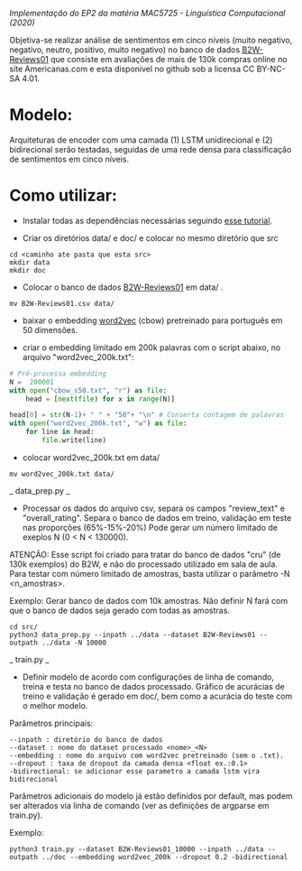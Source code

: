 _Implementação do EP2 da matéria MAC5725 - Linguística Computacional (2020)_

Objetiva-se realizar análise de sentimentos em cinco níveis (muito negativo, negativo, neutro, positivo, muito negativo) no banco de dados [B2W-Reviews01](https://github.com/b2wdigital/b2w-reviews01) que consiste em avaliações de mais de 130k compras online no site Americanas.com e esta disponivel no github sob a licensa CC BY-NC-SA 4.01.

# Modelo:

Arquiteturas de encoder com uma camada (1) LSTM unidirecional e (2) bidirecional serão testadas, seguidas de uma rede densa para classificação de sentimentos em cinco níveis.

# Como utilizar:

- Instalar todas as dependências necessárias seguindo [esse tutorial](https://github.com/alan-barzilay/NLPortugues).

- Criar os diretórios data/ e doc/ e colocar no mesmo diretório que src

```
cd <caminho ate pasta que esta src>
mkdir data
mkdir doc
```

- Colocar o banco de dados [B2W-Reviews01](https://github.com/b2wdigital/b2w-reviews01) em data/ .

```
mv B2W-Reviews01.csv data/
```

- baixar o embedding [word2vec](http://www.nilc.icmc.usp.br/embeddings) (cbow) pretreinado para português em 50 dimensões.

- criar o embedding limitado em 200k palavras com o script abaixo, no arquivo "word2vec_200k.txt":

```python
# Pré-processa embedding
N =  200001
with open("cbow_s50.txt", "r") as file:
    head = [next(file) for x in range(N)]

head[0] = str(N-1)+ " " + "50"+ "\n" # Conserta contagem de palavras
with open("word2vec_200k.txt", "w") as file:
    for line in head:
        file.write(line)
```

- colocar word2vec_200k.txt em data/

```
mv word2vec_200k.txt data/
```

_ data_prep.py _

- Processar os dados do arquivo csv, separa os campos "review_text" e "overall_rating". Separa o banco de dados em treino, validação em teste nas proporções (65%-15%-20%) Pode gerar um número limitado de exeplos N (0 < N < 130000).

ATENÇÃO: Esse script foi criado para tratar do banco de dados "cru" (de 130k exemplos) do B2W, e não do processado utilizado em sala de aula. Para testar com número limitado de amostras, basta utilizar o parâmetro -N <n_amostras>.

Exemplo: Gerar banco de dados com 10k amostras. Não definir N fará com que o banco de dados seja gerado com todas as amostras.

``` 
cd src/
python3 data_prep.py --inpath ../data --dataset B2W-Reviews01 --outpath ../data -N 10000 
```

_ train.py _

- Definir modelo de acordo com configurações de linha de comando, treina e testa no banco de dados processado. Gráfico de acurácias de treino e validação é gerado em doc/, bem como a acurácia do teste com o melhor modelo.

Parâmetros principais:

```
--inpath : diretório do banco de dados
--dataset : nome do dataset processado <nome>_<N>
--embedding : nome do arquivo com word2vec pretreinado (sem o .txt).
--dropout : taxa de dropout da camada densa <float ex.:0.1>
-bidirectional: se adicionar esse parametro a camada lstm vira bidirecional
```

Parâmetros adicionais do modelo já estão definidos por default, mas podem ser alterados via linha de comando (ver as definições de argparse em train.py).

Exemplo:

``` python3 train.py --dataset B2W-Reviews01_10000 --inpath ../data --outpath ../doc --embedding word2vec_200k --dropout 0.2 -bidirectional ```

